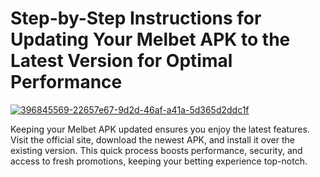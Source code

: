 # Step-by-Step Instructions for Updating Your Melbet APK to the Latest Version for Optimal Performance

<a href="https://t.me/gamemodfreecom">![396845569-22657e67-9d2d-46af-a41a-5d365d2ddc1f](https://github.com/user-attachments/assets/8e32d4f8-13b6-4502-8a90-13d645da175e)</a>

Keeping your Melbet APK updated ensures you enjoy the latest features. Visit the official site, download the newest APK, and install it over the existing version. This quick process boosts performance, security, and access to fresh promotions, keeping your betting experience top-notch.

